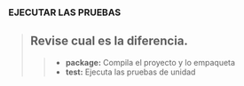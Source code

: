 ### EJECUTAR LAS PRUEBAS
> ## Revise cual es la diferencia.
>> * **package:** Compila el proyecto y lo empaqueta
>> * **test:** Ejecuta las pruebas de unidad
